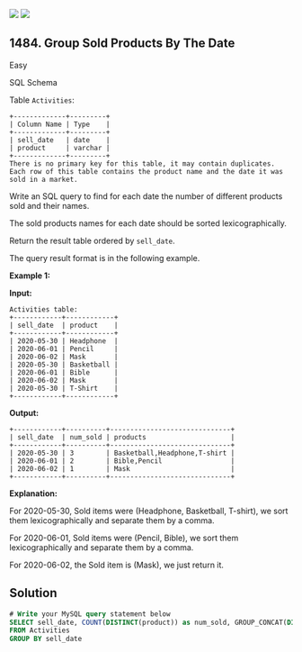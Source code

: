 [![](https://img.shields.io/github/stars/javadev/LeetCode-in-Java?label=Stars&style=flat-square)](https://github.com/javadev/LeetCode-in-Java)
[![](https://img.shields.io/github/forks/javadev/LeetCode-in-Java?label=Fork%20me%20on%20GitHub%20&style=flat-square)](https://github.com/javadev/LeetCode-in-Java/fork)

## 1484\. Group Sold Products By The Date

Easy

SQL Schema

Table `Activities`:

    +-------------+---------+
    | Column Name | Type    |
    +-------------+---------+
    | sell_date   | date    |
    | product     | varchar |
    +-------------+---------+
    There is no primary key for this table, it may contain duplicates.
    Each row of this table contains the product name and the date it was sold in a market. 

Write an SQL query to find for each date the number of different products sold and their names.

The sold products names for each date should be sorted lexicographically.

Return the result table ordered by `sell_date`.

The query result format is in the following example.

**Example 1:**

**Input:**

    Activities table:
    +------------+------------+
    | sell_date  | product    |
    +------------+------------+
    | 2020-05-30 | Headphone  |
    | 2020-06-01 | Pencil     |
    | 2020-06-02 | Mask       |
    | 2020-05-30 | Basketball |
    | 2020-06-01 | Bible      |
    | 2020-06-02 | Mask       |
    | 2020-05-30 | T-Shirt    |
    +------------+------------+

**Output:**

    +------------+----------+------------------------------+
    | sell_date  | num_sold | products                     |
    +------------+----------+------------------------------+
    | 2020-05-30 | 3        | Basketball,Headphone,T-shirt |
    | 2020-06-01 | 2        | Bible,Pencil                 |
    | 2020-06-02 | 1        | Mask                         |
    +------------+----------+------------------------------+

**Explanation:**

For 2020-05-30, Sold items were (Headphone, Basketball, T-shirt), we sort them lexicographically and separate them by a comma.

For 2020-06-01, Sold items were (Pencil, Bible), we sort them lexicographically and separate them by a comma.

For 2020-06-02, the Sold item is (Mask), we just return it.

## Solution

```sql
# Write your MySQL query statement below
SELECT sell_date, COUNT(DISTINCT(product)) as num_sold, GROUP_CONCAT(DISTINCT(product) ORDER BY product) as products
FROM Activities
GROUP BY sell_date
```